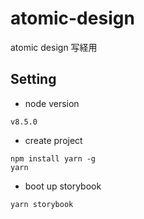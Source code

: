 # atomic-design
atomic design 写経用

## Setting

* node version

```
v8.5.0
```

* create project

```
npm install yarn -g
yarn
```

* boot up storybook

```
yarn storybook
```
